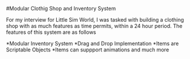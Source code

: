 #Modular Clothig Shop and Inventory System

For my interview for Little Sim World, I was tasked with building a clothing shop with as much features as time permits, within a 24 hour period. The features of this system are as follows

*Modular Inventory System
*Drag and Drop Implementation
*Items are Scriptable Objects
*Items can suppport animations
 and much more

